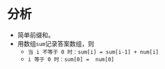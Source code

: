 # 分析

- 简单前缀和。
- 用数组`sum`记录答案数组，则
  - `当 i 不等于 0 时：sum[i] = sum[i-1] + num[i]`
  - `i 等于 0 时：sum[0] =  num[0]`


